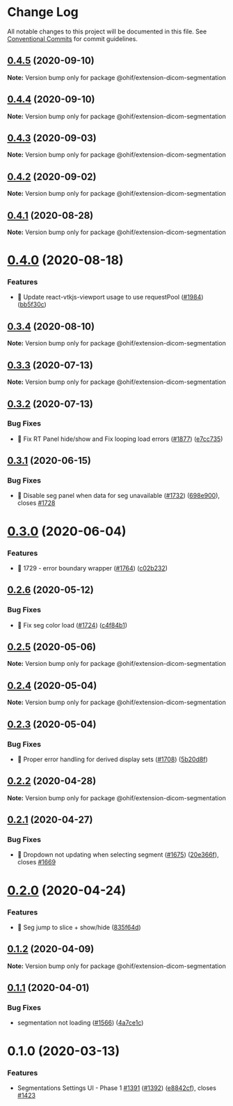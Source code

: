 # Change Log

All notable changes to this project will be documented in this file. See
[Conventional Commits](https://conventionalcommits.org) for commit guidelines.

## [0.4.5](https://github.com/OHIF/Viewers/compare/@ohif/extension-dicom-segmentation@0.4.4...@ohif/extension-dicom-segmentation@0.4.5) (2020-09-10)

**Note:** Version bump only for package @ohif/extension-dicom-segmentation

## [0.4.4](https://github.com/OHIF/Viewers/compare/@ohif/extension-dicom-segmentation@0.4.3...@ohif/extension-dicom-segmentation@0.4.4) (2020-09-10)

**Note:** Version bump only for package @ohif/extension-dicom-segmentation

## [0.4.3](https://github.com/OHIF/Viewers/compare/@ohif/extension-dicom-segmentation@0.4.2...@ohif/extension-dicom-segmentation@0.4.3) (2020-09-03)

**Note:** Version bump only for package @ohif/extension-dicom-segmentation

## [0.4.2](https://github.com/OHIF/Viewers/compare/@ohif/extension-dicom-segmentation@0.4.1...@ohif/extension-dicom-segmentation@0.4.2) (2020-09-02)

**Note:** Version bump only for package @ohif/extension-dicom-segmentation

## [0.4.1](https://github.com/OHIF/Viewers/compare/@ohif/extension-dicom-segmentation@0.4.0...@ohif/extension-dicom-segmentation@0.4.1) (2020-08-28)

**Note:** Version bump only for package @ohif/extension-dicom-segmentation

# [0.4.0](https://github.com/OHIF/Viewers/compare/@ohif/extension-dicom-segmentation@0.3.4...@ohif/extension-dicom-segmentation@0.4.0) (2020-08-18)

### Features

- 🎸 Update react-vtkjs-viewport usage to use requestPool
  ([#1984](https://github.com/OHIF/Viewers/issues/1984))
  ([bb5f30c](https://github.com/OHIF/Viewers/commit/bb5f30ce2a0192d2e021beaaadfff22fd38e17b9))

## [0.3.4](https://github.com/OHIF/Viewers/compare/@ohif/extension-dicom-segmentation@0.3.3...@ohif/extension-dicom-segmentation@0.3.4) (2020-08-10)

**Note:** Version bump only for package @ohif/extension-dicom-segmentation

## [0.3.3](https://github.com/OHIF/Viewers/compare/@ohif/extension-dicom-segmentation@0.3.2...@ohif/extension-dicom-segmentation@0.3.3) (2020-07-13)

**Note:** Version bump only for package @ohif/extension-dicom-segmentation

## [0.3.2](https://github.com/OHIF/Viewers/compare/@ohif/extension-dicom-segmentation@0.3.1...@ohif/extension-dicom-segmentation@0.3.2) (2020-07-13)

### Bug Fixes

- 🐛 Fix RT Panel hide/show and Fix looping load errors
  ([#1877](https://github.com/OHIF/Viewers/issues/1877))
  ([e7cc735](https://github.com/OHIF/Viewers/commit/e7cc735c03d02eeb0d3af4ba02c15ed4f81bbec2))

## [0.3.1](https://github.com/OHIF/Viewers/compare/@ohif/extension-dicom-segmentation@0.3.0...@ohif/extension-dicom-segmentation@0.3.1) (2020-06-15)

### Bug Fixes

- 🐛 Disable seg panel when data for seg unavailable
  ([#1732](https://github.com/OHIF/Viewers/issues/1732))
  ([698e900](https://github.com/OHIF/Viewers/commit/698e900b85121d3c2a46747c443ef69fb7a8c95b)),
  closes [#1728](https://github.com/OHIF/Viewers/issues/1728)

# [0.3.0](https://github.com/OHIF/Viewers/compare/@ohif/extension-dicom-segmentation@0.2.6...@ohif/extension-dicom-segmentation@0.3.0) (2020-06-04)

### Features

- 🎸 1729 - error boundary wrapper
  ([#1764](https://github.com/OHIF/Viewers/issues/1764))
  ([c02b232](https://github.com/OHIF/Viewers/commit/c02b232b0cc24f38af5d5e3831d987d048e60ada))

## [0.2.6](https://github.com/OHIF/Viewers/compare/@ohif/extension-dicom-segmentation@0.2.5...@ohif/extension-dicom-segmentation@0.2.6) (2020-05-12)

### Bug Fixes

- 🐛 Fix seg color load ([#1724](https://github.com/OHIF/Viewers/issues/1724))
  ([c4f84b1](https://github.com/OHIF/Viewers/commit/c4f84b1174d04ba84d37ed89b6d7ab541be28181))

## [0.2.5](https://github.com/OHIF/Viewers/compare/@ohif/extension-dicom-segmentation@0.2.4...@ohif/extension-dicom-segmentation@0.2.5) (2020-05-06)

**Note:** Version bump only for package @ohif/extension-dicom-segmentation

## [0.2.4](https://github.com/OHIF/Viewers/compare/@ohif/extension-dicom-segmentation@0.2.3...@ohif/extension-dicom-segmentation@0.2.4) (2020-05-04)

**Note:** Version bump only for package @ohif/extension-dicom-segmentation

## [0.2.3](https://github.com/OHIF/Viewers/compare/@ohif/extension-dicom-segmentation@0.2.2...@ohif/extension-dicom-segmentation@0.2.3) (2020-05-04)

### Bug Fixes

- 🐛 Proper error handling for derived display sets
  ([#1708](https://github.com/OHIF/Viewers/issues/1708))
  ([5b20d8f](https://github.com/OHIF/Viewers/commit/5b20d8f323e4b3ef9988f2f2ab672d697b6da409))

## [0.2.2](https://github.com/OHIF/Viewers/compare/@ohif/extension-dicom-segmentation@0.2.1...@ohif/extension-dicom-segmentation@0.2.2) (2020-04-28)

**Note:** Version bump only for package @ohif/extension-dicom-segmentation

## [0.2.1](https://github.com/OHIF/Viewers/compare/@ohif/extension-dicom-segmentation@0.2.0...@ohif/extension-dicom-segmentation@0.2.1) (2020-04-27)

### Bug Fixes

- 🐛 Dropdown not updating when selecting segment
  ([#1675](https://github.com/OHIF/Viewers/issues/1675))
  ([20e366f](https://github.com/OHIF/Viewers/commit/20e366ffbd76781f48dc99c9f59e24b255b5e5df)),
  closes [#1669](https://github.com/OHIF/Viewers/issues/1669)

# [0.2.0](https://github.com/OHIF/Viewers/compare/@ohif/extension-dicom-segmentation@0.1.2...@ohif/extension-dicom-segmentation@0.2.0) (2020-04-24)

### Features

- 🎸 Seg jump to slice + show/hide
  ([835f64d](https://github.com/OHIF/Viewers/commit/835f64d47a9994f6a25aaf3941a4974e215e7e7f))

## [0.1.2](https://github.com/OHIF/Viewers/compare/@ohif/extension-dicom-segmentation@0.1.1...@ohif/extension-dicom-segmentation@0.1.2) (2020-04-09)

**Note:** Version bump only for package @ohif/extension-dicom-segmentation

## [0.1.1](https://github.com/OHIF/Viewers/compare/@ohif/extension-dicom-segmentation@0.1.0...@ohif/extension-dicom-segmentation@0.1.1) (2020-04-01)

### Bug Fixes

- segmentation not loading
  ([#1566](https://github.com/OHIF/Viewers/issues/1566))
  ([4a7ce1c](https://github.com/OHIF/Viewers/commit/4a7ce1c09324d74c61048393e3a2427757e4001a))

# 0.1.0 (2020-03-13)

### Features

- Segmentations Settings UI - Phase 1
  [#1391](https://github.com/OHIF/Viewers/issues/1391)
  ([#1392](https://github.com/OHIF/Viewers/issues/1392))
  ([e8842cf](https://github.com/OHIF/Viewers/commit/e8842cf8aebde98db7fc123e4867c8288552331f)),
  closes [#1423](https://github.com/OHIF/Viewers/issues/1423)
